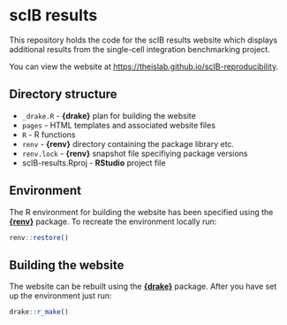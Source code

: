 # scIB results

This repository holds the code for the scIB results website which displays additional results from the single-cell integration benchmarking project.

You can view the website at https://theislab.github.io/scIB-reproducibility.

## Directory structure

* `_drake.R` - **{drake}** plan for building the website
* `pages` - HTML templates and associated website files
* `R` - R functions
* `renv` - **{renv}** directory containing the package library etc.
* `renv.lock` - **{renv}** snapshot file specifiying package versions
* scIB-results.Rproj - **RStudio** project file

## Environment

The R environment for building the website has been specified using the [**{renv}**][renv] package.
To recreate the environment locally run:

```r
renv::restore()
```

## Building the website

The website can be rebuilt using the [**{drake}**][drake] package.
After you have set up the environment just run:

```r
drake::r_make()
```

[drake]: https://books.ropensci.org/drake/ "drake user manual"
[renv]: https://rstudio.github.io/renv/ "renv project website"

